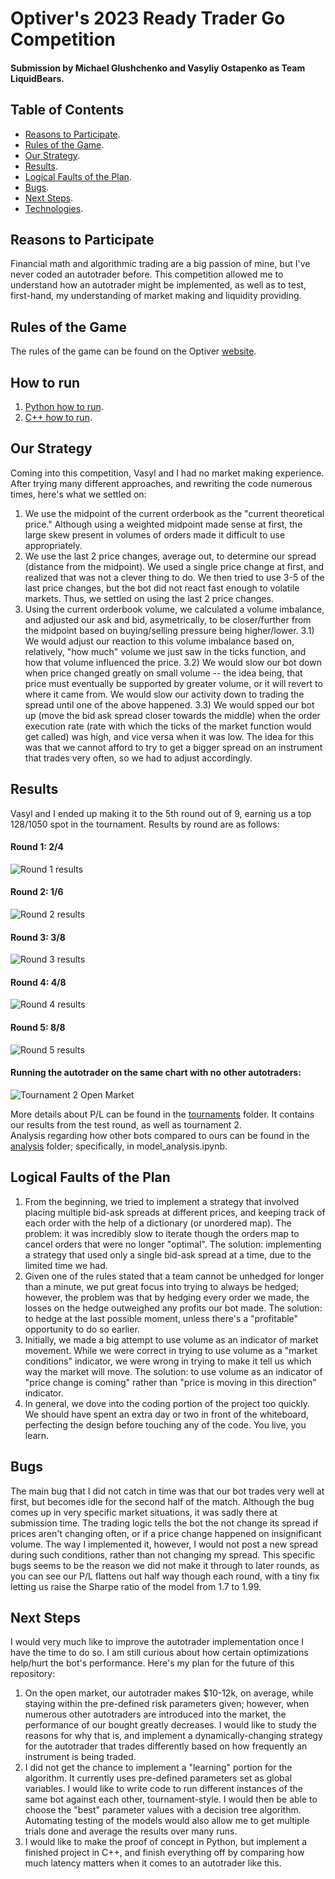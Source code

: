 # Optiver's 2023 Ready Trader Go Competition
#### Submission by Michael Glushchenko and Vasyliy Ostapenko as Team LiquidBears.

## Table of Contents
* [Reasons to Participate](https://github.com/mglush/ready-trader-go-2023/blob/main/README.md#reasons-to-participate).
* [Rules of the Game](https://github.com/mglush/ready-trader-go-2023/blob/main/README.md#rules-of-the-game).
* [Our Strategy](https://github.com/mglush/ready-trader-go-2023/blob/main/README.md#our-strategy).
* [Results](https://github.com/mglush/ready-trader-go-2023/blob/main/README.md#results).
* [Logical Faults of the Plan](https://github.com/mglush/ready-trader-go-2023/blob/main/README.md#logical-faults-of-the-plan).
* [Bugs](https://github.com/mglush/ready-trader-go-2023/blob/main/README.md#bugs).
* [Next Steps](https://github.com/mglush/ready-trader-go-2023/blob/main/README.md#next-steps).
* [Technologies](https://github.com/mglush/ready-trader-go-2023/blob/main/README.md#technologies).

## Reasons to Participate
Financial math and algorithmic trading are a big passion of mine, but I've never coded an autotrader before. This competition allowed me to understand how an autotrader might be implemented, as well as to test, first-hand, my understanding of market making and liquidity providing.

## Rules of the Game
The rules of the game can be found on the Optiver [website](https://readytradergo.optiver.com/how-to-play/).

## How to run
1) [Python how to run](https://github.com/mglush/ready-trader-go-2023/tree/main/py#ready-trader-go).
2) [C++ how to run](https://github.com/mglush/ready-trader-go-2023/tree/main/cpp#ready-trader-go).

## Our Strategy
Coming into this competition, Vasyl and I had no market making experience. After trying many different approaches, and rewriting the code numerous times, here's what we settled on:
  1) We use the midpoint of the current orderbook as the "current theoretical price." Although using a weighted midpoint made sense at first, the large skew present in volumes of orders made it difficult to use appropriately. 
  2) We use the last 2 price changes, average out, to determine our spread (distance from the midpoint). We used a single price change at first, and realized that was not a clever thing to do. We then tried to use 3-5 of the last price changes, but the bot did not react fast enough to volatile markets. Thus, we settled on using the last 2 price changes.
  3) Using the current orderbook volume, we calculated a volume imbalance, and adjusted our ask and bid, asymetrically, to be closer/further from the midpoint based on buying/selling pressure being higher/lower.
    3.1) We would adjust our reaction to this volume imbalance based on, relatively, "how much" volume we just saw in the ticks function, and how that volume influenced the price.
    3.2) We would slow our bot down when price changed greatly on small volume -- the idea being, that price must eventually be supported by greater volume, or it will revert to where it came from. We would slow our activity down to trading the spread until one of the above happened.
    3.3) We would spped our bot up (move the bid ask spread closer towards the middle) when the order execution rate (rate with which the ticks of the market function would get called) was high, and vice versa when it was low. The idea for this was that we cannot afford to try to get a bigger spread on an instrument that trades very often, so we had to adjust accordingly.

## Results
Vasyl and I ended up making it to the 5th round out of 9, earning us a top 128/1050 spot in the tournament. Results by round are as follows:  
#### Round 1: 2/4  
![Round 1 results](https://github.com/mglush/ready-trader-go-2023/blob/main/py/analysis/result_plots/match_round1.png)  
#### Round 2: 1/6  
![Round 2 results](https://github.com/mglush/ready-trader-go-2023/blob/main/py/analysis/result_plots/match_round2.png)  
#### Round 3: 3/8  
![Round 3 results](https://github.com/mglush/ready-trader-go-2023/blob/main/py/analysis/result_plots/match_round3.png)  
#### Round 4: 4/8  
![Round 4 results](https://github.com/mglush/ready-trader-go-2023/blob/main/py/analysis/result_plots/match_round4.png)  
#### Round 5: 8/8  
![Round 5 results](https://github.com/mglush/ready-trader-go-2023/blob/main/py/analysis/result_plots/match_round5.png)  
#### Running the autotrader on the same chart with no other autotraders:  
![Tournament 2 Open Market](https://github.com/mglush/ready-trader-go-2023/blob/main/py/analysis/result_plots/result_open_market.png)  
  
More details about P/L can be found in the [tournaments](https://github.com/mglush/ready-trader-go-2023/tree/main/py/tournaments) folder. It contains our results from the test round, as well as tournament 2.  
Analysis regarding how other bots compared to ours can be found in the [analysis](https://github.com/mglush/ready-trader-go-2023/tree/main/py/analysis) folder; specifically, in model_analysis.ipynb.  

## Logical Faults of the Plan
  1) From the beginning, we tried to implement a strategy that involved placing multiple bid-ask spreads at different prices, and keeping track of each order with the help of a dictionary (or unordered map). The problem: it was incredibly slow to iterate though the orders map to cancel orders that were no longer "optimal". The solution: implementing a strategy that used only a single bid-ask spread at a time, due to the limited time we had.
  2) Given one of the rules stated that a team cannot be unhedged for longer than a minute, we put great focus into trying to always be hedged; however, the problem was that by hedging every order we made, the losses on the hedge outweighed any profits our bot made. The solution: to hedge at the last possible moment, unless there's a "profitable" opportunity to do so earlier.
  3) Initially, we made a big attempt to use volume as an indicator of market movement. While we were correct in trying to use volume as a "market conditions" indicator, we were wrong in trying to make it tell us which way the market will move. The solution: to use volume as an indicator of "price change is coming" rather than "price is moving in this direction" indicator.
  4) In general, we dove into the coding portion of the project too quickly. We should have spent an extra day or two in front of the whiteboard, perfecting the design before touching any of the code. You live, you learn.
  
## Bugs
The main bug that I did not catch in time was that our bot trades very well at first, but becomes idle for the second half of the match. Although the bug comes up in very specific market situations, it was sadly there at submission time. The trading logic tells the bot the not change its spread if prices aren't changing often, or if a price change happened on insignificant volume. The way I implemented it, however, I would not post a new spread during such conditions, rather than not changing my spread. This specific bugs seems to be the reason we did not make it through to later rounds, as you can see our P/L flattens out half way though each round, with a tiny fix letting us raise the Sharpe ratio of the model from 1.7 to 1.99.

## Next Steps 
I would very much like to improve the autotrader implementation once I have the time to do so. I am still curious about how certain optimizations help/hurt the bot's performance. Here's my plan for the future of this repository:
  1) On the open market, our autotrader makes $10-12k, on average, while staying within the pre-defined risk parameters given; however, when numerous other autotraders are introduced into the market, the performance of our bought greatly decreases. I would like to study the reasons for why that is, and implement a dynamically-changing strategy for the autotrader that trades differently based on how frequently an instrument is being traded.
  2) I did not get the chance to implement a "learning" portion for the algorithm. It currently uses pre-defined parameters set as global variables. I would like to write code to run different instances of the same bot against each other, tournament-style. I would then be able to choose the "best" parameter values with a decision tree algorithm. Automating testing of the models would also allow me to get multiple trials  done and average the results over many runs.
  3) I would like to make the proof of concept in Python, but implement a finished project in C++, and finish everything off by comparing how much latency matters when it comes to an autotrader like this.

